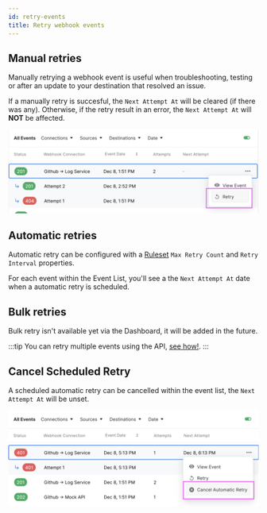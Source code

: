 ```yaml
---
id: retry-events
title: Retry webhook events
---
```


## Manual retries

Manually retrying a webhook event is useful when troubleshooting, testing or after an update to your destination that resolved an issue.

If a manually retry is succesful, the `Next Attempt At` will be cleared (if there was any). Otherwise, if the retry result in an error, the `Next Attempt At` will **NOT** be affected.

![Manual Retry a webhook event](../static/img/events/manual-retry.png)

## Automatic retries

Automatic retry can be configured with a [Ruleset](rulesets) `Max Retry Count` and `Retry Interval` properties.

For each event within the Event List, you'll see a the `Next Attempt At` date when a automatic retry is scheduled.

## Bulk retries

Bulk retry isn't available yet via the Dashboard, it will be added in the future.

:::tip
You can retry multiple events using the API, [see how!](bulk-retries).
:::

## Cancel Scheduled Retry

A scheduled automatic retry can be cancelled within the event list, the `Next Attempt At` will be unset.

![Cancel Retry a webhook event](../static/img/events/cancel-retry.png)
